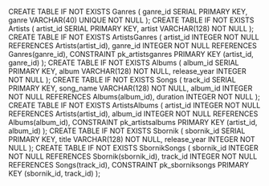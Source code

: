 CREATE TABLE IF NOT EXISTS Ganres (
    ganre_id SERIAL PRIMARY KEY, 
    ganre VARCHAR(40) UNIQUE NOT NULL
);
CREATE TABLE IF NOT EXISTS Artists (
    artist_id SERIAL PRIMARY KEY, 
    artist VARCHAR(128) NOT NULL
);
CREATE TABLE IF NOT EXISTS ArtistsGanres (
    artist_id INTEGER NOT NULL REFERENCES Artists(artist_id),
    ganre_id INTEGER NOT NULL REFERENCES Ganres(ganre_id),
    CONSTRAINT pk_artistsganres PRIMARY KEY (artist_id, ganre_id)
);
CREATE TABLE IF NOT EXISTS Albums (
    album_id SERIAL PRIMARY KEY, 
    album VARCHAR(128) NOT NULL, 
    release_year INTEGER NOT NULL
);
CREATE TABLE IF NOT EXISTS Songs (
    track_id SERIAL PRIMARY KEY, 
    song_name VARCHAR(128) NOT NULL,
    album_id INTEGER NOT NULL REFERENCES Albums(album_id),
    duration INTEGER NOT NULL
);
CREATE TABLE IF NOT EXISTS ArtistsAlbums (
    artist_id INTEGER NOT NULL REFERENCES Artists(artist_id),
    album_id INTEGER NOT NULL REFERENCES Albums(album_id),
    CONSTRAINT pk_artistsalbums PRIMARY KEY (artist_id, album_id)
);
CREATE TABLE IF NOT EXISTS Sbornik (
    sbornik_id SERIAL PRIMARY KEY,
    title VARCHAR(128) NOT NULL,
    release_year INTEGER NOT NULL
);
CREATE TABLE IF NOT EXISTS SbornikSongs (
    sbornik_id INTEGER NOT NULL REFERENCES Sbornik(sbornik_id),
    track_id INTEGER NOT NULL REFERENCES Songs(track_id),
    CONSTRAINT pk_sborniksongs PRIMARY KEY (sbornik_id, track_id)
);